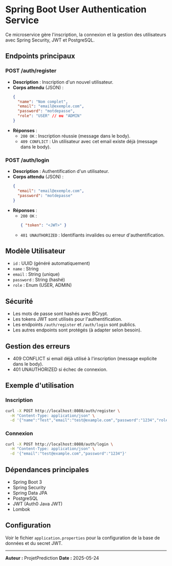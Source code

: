 # Spring Boot User Authentication Service

Ce microservice gère l'inscription, la connexion et la gestion des utilisateurs avec Spring Security, JWT et PostgreSQL.

## Endpoints principaux

### POST /auth/register
- **Description** : Inscription d'un nouvel utilisateur.
- **Corps attendu** (JSON) :
  ```json
  {
    "name": "Nom complet",
    "email": "email@exemple.com",
    "password": "motdepasse",
    "role": "USER" // ou "ADMIN"
  }
  ```
- **Réponses** :
  - `200 OK` : Inscription réussie (message dans le body).
  - `409 CONFLICT` : Un utilisateur avec cet email existe déjà (message dans le body).

### POST /auth/login
- **Description** : Authentification d'un utilisateur.
- **Corps attendu** (JSON) :
  ```json
  {
    "email": "email@exemple.com",
    "password": "motdepasse"
  }
  ```
- **Réponses** :
  - `200 OK` :
    ```json
    { "token": "<JWT>" }
    ```
  - `401 UNAUTHORIZED` : Identifiants invalides ou erreur d'authentification.

## Modèle Utilisateur
- `id` : UUID (généré automatiquement)
- `name` : String
- `email` : String (unique)
- `password` : String (hashé)
- `role` : Enum (USER, ADMIN)

## Sécurité
- Les mots de passe sont hashés avec BCrypt.
- Les tokens JWT sont utilisés pour l'authentification.
- Les endpoints `/auth/register` et `/auth/login` sont publics.
- Les autres endpoints sont protégés (à adapter selon besoin).

## Gestion des erreurs
- 409 CONFLICT si email déjà utilisé à l'inscription (message explicite dans le body).
- 401 UNAUTHORIZED si échec de connexion.

## Exemple d'utilisation

### Inscription
```bash
curl -X POST http://localhost:8080/auth/register \
  -H "Content-Type: application/json" \
  -d '{"name":"Test","email":"test@example.com","password":"1234","role":"USER"}'
```

### Connexion
```bash
curl -X POST http://localhost:8080/auth/login \
  -H "Content-Type: application/json" \
  -d '{"email":"test@example.com","password":"1234"}'
```

## Dépendances principales
- Spring Boot 3
- Spring Security
- Spring Data JPA
- PostgreSQL
- JWT (Auth0 Java JWT)
- Lombok

## Configuration
Voir le fichier `application.properties` pour la configuration de la base de données et du secret JWT.

---

**Auteur :** ProjetPrediction
**Date :** 2025-05-24
